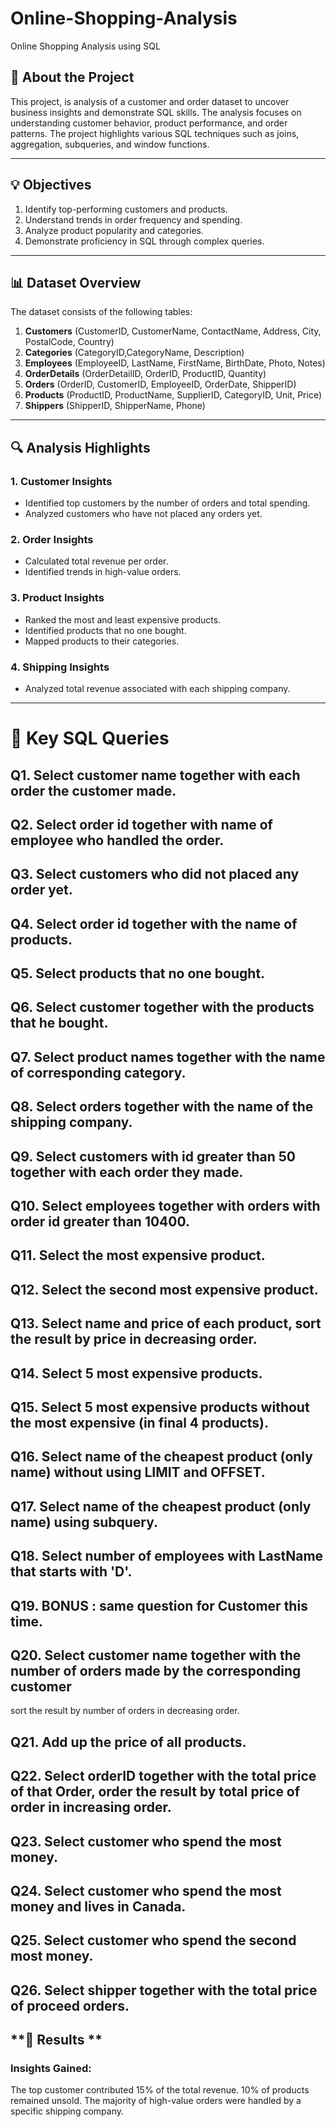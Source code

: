 # Online-Shopping-Analysis
Online Shopping Analysis using SQL

## **📖 About the Project**

This project, is analysis of a customer and order dataset to uncover business insights and demonstrate SQL skills. The analysis focuses on understanding customer behavior, product performance, and order patterns. The project highlights various SQL techniques such as joins, aggregation, subqueries, and window functions.

---

## **💡 Objectives**

1. Identify top-performing customers and products.
2. Understand trends in order frequency and spending.
3. Analyze product popularity and categories.
4. Demonstrate proficiency in SQL through complex queries.

---

## **📊 Dataset Overview**

The dataset consists of the following tables:

1. **Customers** (CustomerID, CustomerName, ContactName, Address, City, PostalCode, Country)
2. **Categories** (CategoryID,CategoryName, Description)
3. **Employees** (EmployeeID, LastName, FirstName, BirthDate, Photo, Notes)
4. **OrderDetails** (OrderDetailID, OrderID, ProductID, Quantity)
5. **Orders** (OrderID, CustomerID, EmployeeID, OrderDate, ShipperID)
6. **Products** (ProductID, ProductName, SupplierID, CategoryID, Unit, Price)
7. **Shippers** (ShipperID, ShipperName, Phone)

---

## **🔍 Analysis Highlights**

### 1. **Customer Insights**
- Identified top customers by the number of orders and total spending.
- Analyzed customers who have not placed any orders yet.

### 2. **Order Insights**
- Calculated total revenue per order.
- Identified trends in high-value orders.

### 3. **Product Insights**
- Ranked the most and least expensive products.
- Identified products that no one bought.
- Mapped products to their categories.

### 4. **Shipping Insights**
- Analyzed total revenue associated with each shipping company.

---

# **📂 Key SQL Queries**

## Q1. Select customer name together with each order the customer made.


## Q2. Select order id together with name of employee who handled the order.


## Q3. Select customers who did not placed any order yet.


## Q4. Select order id together with the name of products.


## Q5. Select products that no one bought.


## Q6. Select customer together with the products that he bought.

## Q7. Select product names together with the name of corresponding category.
 

## Q8. Select orders together with the name of the shipping company.
 
## Q9. Select customers with id greater than 50 together with each order they made.
 

## Q10. Select employees together with orders with order id greater than 10400.
 


## Q11. Select the most expensive product.
 
## Q12. Select the second most expensive product.
 

## Q13. Select name and price of each product, sort the result by price in decreasing order.
 

## Q14. Select 5 most expensive products.
 

## Q15. Select 5 most expensive products without the most expensive (in final 4 products).
 

## Q16. Select name of the cheapest product (only name) without using LIMIT and OFFSET.
 


## Q17. Select name of the cheapest product (only name) using subquery.
 

## Q18. Select number of employees with LastName that starts with 'D'.
 

## Q19. BONUS : same question for Customer this time.
 

## Q20. Select customer name together with the number of orders made by the corresponding customer 
sort the result by number of orders in decreasing order.
 

## Q21. Add up the price of all products.
 

## Q22. Select orderID together with the total price of  that Order, order the result by total price of order in increasing order.
 
## Q23. Select customer who spend the most money.
 
## Q24. Select customer who spend the most money and lives in Canada.
 

## Q25. Select customer who spend the second most money.
 

## Q26. Select shipper together with the total price of proceed orders.
 





## **🚀 Results **
### Insights Gained:
The top customer contributed 15% of the total revenue.
10% of products remained unsold.
The majority of high-value orders were handled by a specific shipping company.

